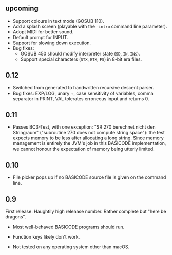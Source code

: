 ## upcoming

*   Support colours in text mode (GOSUB 110).
*   Add a splash screen (playable with the `-intro` command line parameter).
*   Adopt MIDI for better sound.
*   Default prompt for INPUT.
*   Support for slowing down execution.
*   Bug fixes:
    *   GOSUB 450 should modify interpreter state (`SD`, `IN`, `IN$`).
    *   Support special characters (`STX`, `ETX`, `FS`) in 8-bit era files.

## 0.12

*   Switched from generated to handwritten recursive descent parser.
*   Bug fixes: EXP/LOG, unary +, case sensitivity of variables, comma 
    separator in PRINT, VAL tolerates erroneous input and returns 0.

## 0.11

*   Passes BC3-Test, with one exception: "SR 270 berechnet nicht den
    Stringraum" ("subroutine 270 does not compute string space"): the test 
    expects memory to be less after allocating a long string. Since memory 
    management is entirely the JVM's job in this BASICODE implementation, we
    cannot honour the expectation of memory being utterly limited.

## 0.10

*   File picker pops up if no BASICODE source file is given on the command line.

## 0.9

First release. Haughtily high releaase number. Rather complete but "here be 
dragons".

*   Most well-behaved BASICODE programs should run.

*   Function keys likely don't work.

*   Not tested on any operating system other than macOS.
